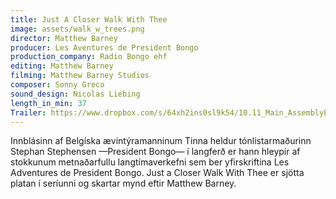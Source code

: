```yaml
---
title: Just A Closer Walk With Thee
image: assets/walk_w_trees.png
director: Matthew Barney
producer: Les Aventures de President Bongo
production_company: Radio Bongo ehf
editing: Matthew Barney
filming: Matthew Barney Studios
composer: Sonny Greco
sound_design: Nicolas Liebing
length_in_min: 37
Trailer: https://www.dropbox.com/s/64xh2ins0sl9k54/10.11_Main_AssemblyExport.mp4?dl=0
---
```

Innblásinn af Belgíska ævintýramanninum Tinna heldur tónlistarmaðurinn Stephan Stephensen —President Bongo— í langferð er hann hleypir af stokkunum metnaðarfullu langtímaverkefni sem ber yfirskriftina Les Adventures de President Bongo. Just a Closer Walk With Thee er sjötta platan í seríunni og skartar mynd eftir Matthew Barney.